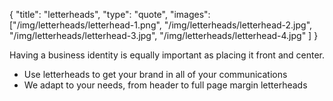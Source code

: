{
  "title": "letterheads",
  "type": "quote",
  "images": ["/img/letterheads/letterhead-1.png", "/img/letterheads/letterhead-2.jpg", "/img/letterheads/letterhead-3.jpg", "/img/letterheads/letterhead-4.jpg" ]
}

Having a business identity is equally important as placing it front and center.

* Use letterheads to get your brand in all of your communications
* We adapt to your needs, from header to full page margin letterheads
